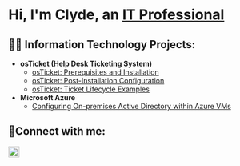<h1>Hi, I'm Clyde, an <a href="https://www.linkedin.com/in/clyde-ogoti-947a65170/">IT Professional</a></h1>

<h2>👨‍💻 Information Technology Projects:</h2>

- <b>osTicket (Help Desk Ticketing System)</b>
  - [osTicket: Prerequisites and Installation](https://github.com/TheSeventhfromAdam/osticket-prereqs)
  - [osTicket: Post-Installation Configuration](https://github.com/TheSeventhfromAdam/post-install-config)
  - [osTicket: Ticket Lifecycle Examples](https://github.com/TheSeventhfromAdam/ticket-lifecycle)
- <b>Microsoft Azure</b>
  - [Configuring On-premises Active Directory within Azure VMs](https://github.com/TheSeventhfromAdam/configure-ad)

<h2>🤳Connect with me:</h2>


[<img align="left" alt="Clyde | LinkedIn" width="22px" src="https://cdn.jsdelivr.net/npm/simple-icons@v3/icons/linkedin.svg" />][linkedin]

[linkedin]: https://linkedin.com/in/clyde-ogoti-947a65170/
